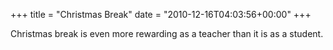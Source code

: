 +++
title = "Christmas Break"
date = "2010-12-16T04:03:56+00:00"
+++

Christmas break is even more rewarding as a teacher than it is as a student.
			